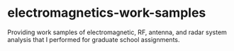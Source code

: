 # electromagnetics-work-samples
Providing work samples of electromagnetic, RF, antenna, and radar system analysis that I performed for graduate school assignments.
